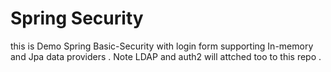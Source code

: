 # Spring Security
this is Demo Spring Basic-Security with login form supporting In-memory and Jpa data providers .
Note LDAP and auth2 will attched too to this repo .
